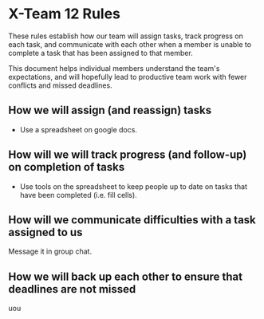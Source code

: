 # X-Team 12 Rules

These rules establish how our team will assign tasks,
track progress on each task, and communicate with each other 
when a member is unable to complete a task that has been assigned to that member.

This document helps individual members understand the team's expectations,
and will hopefully lead to productive team work with fewer conflicts
and missed deadlines.

## How we will assign (and reassign) tasks
* Use a spreadsheet on google docs.


## How will we will track progress (and follow-up) on completion of tasks
* Use tools on the spreadsheet to keep people up to date on tasks that have been completed (i.e. fill cells).


## How will we communicate difficulties with a task assigned to us
Message it in group chat.


## How we will back up each other to ensure that deadlines are not missed





uou
